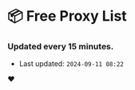 # :package: Free Proxy List
### Updated every 15 minutes.

- Last updated: `2024-09-11 08:22`

:heart:
